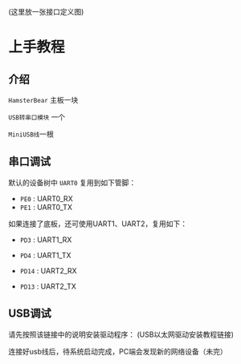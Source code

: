 (这里放一张接口定义图)

# 上手教程

## 介绍

`HamsterBear` 主板一块

`USB转串口模块` 一个

`MiniUSB线`一根

## 串口调试
默认的设备树中 `UART0` 复用到如下管脚：
* `PE0` : UART0_RX 
* `PE1` : UART0_TX

如果连接了底板，还可使用UART1、UART2，复用如下：
* `PD3` : UART1_RX
* `PD4` : UART1_TX

* `PD14` : UART2_RX
* `PD13` : UART2_TX

## USB调试

请先按照该链接中的说明安装驱动程序：
(USB以太网驱动安装教程链接)

连接好usb线后，待系统启动完成，PC端会发现新的网络设备（未完）
